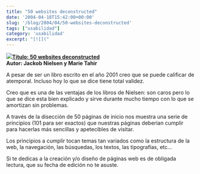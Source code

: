 ```yaml
---
title: "50 websites deconstructed"
date: '2004-04-18T15:42:00+00:00'
slug: '/blog/2004/04/50-websites-deconstructed'
tags: ["usabilidad"]
category: 'usabilidad'
excerpt: "[![]("
---
```

[![](http://jorgegorka.files.wordpress.com/50_websites.jpg)](http://www.amazon.com/Homepage-Usability-50-Websites-Deconstructed/dp/073571102X/sr=1-1/qid=1163860741/ref=sr_1_1/102-4838740-6826568?ie=UTF8&s=books)**[Título: 50 websites deconstructed](http://www.amazon.com/Homepage-Usability-50-Websites-Deconstructed/dp/073571102X/sr=1-1/qid=1163860741/ref=sr_1_1/102-4838740-6826568?ie=UTF8&s=books)**  
**Autor: Jackob Nielsen y Marie Tahir**

A pesar de ser un libro escrito en el año 2001 creo que se puede calificar de atemporal. Incluso hoy lo que se dice tiene total validez.

Creo que es una de las ventajas de los libros de Nielsen: son caros pero lo que se dice esta bien explicado y sirve durante mucho tiempo con lo que se amortizan sin problemas.

A través de la disección de 50 páginas de inicio nos muestra una serie de principios (101 para ser exactos) que nuestras páginas deberian cumplir para hacerlas más sencillas y apetecibles de visitar.

Los principios a cumplir tocan temas tan variados como la estructura de la web, la navegación, las búsquedas, los textos, las tipografías, etc...

Si te dedicas a la creación y/o diseño de páginas web es de obligada lectura, que su fecha de edición no te asuste.


